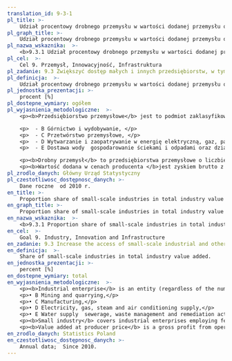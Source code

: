 ```yaml
---
translation_id: 9-3-1
pl_title: >-
    Udział procentowy drobnego przemysłu w wartości dodanej przemysłu ogółem
pl_graph_title: >-
    Udział procentowy drobnego przemysłu w wartości dodanej przemysłu ogółem
pl_nazwa_wskaznika:  >-
    <b>9.3.1 Udział procentowy drobnego przemysłu w wartości dodanej przemysłu ogółem</b>
pl_cel:  >-
    Cel 9. Przemysł, Innowacyjność, Infrastruktura
pl_zadanie: 9.3 Zwiększyć dostęp małych i innych przedsiębiorstw, w tym przemysłowych, w szczególności w krajach rozwijających się, do usług finansowych i przystępnych kredytów oraz włączyć je w łańcuchy wartości i zapewnić udział w rynku.
pl_definicja:  >-
    Udział procentowy drobnego przemysłu w wartości dodanej przemysłu ogółem.
pl_jednostka_prezentacji: >-
    procent [%]
pl_dostepne_wymiary: ogółem
pl_wyjasnienia_metodologiczne:  >-
    <p><b>Przedsiębiorstwo przemysłowe</b> jest to podmiot zaklasyfikowany (niezależnie od liczby pracujących w nim osób) do następujących sekcji według Polskiej Klasyfikacji Działalności: </p>

    <p>  - B Górnictwo i wydobywanie, </p>
    <p>  - C Przetwórstwo przemysłowe, </p>
    <p>  - D Wytwarzanie i zaopatrywanie w energię elektryczną, gaz, parę wodną, gorącą wodę i powietrze do układów klimatyzacyjnych, </p>
    <p>  - E Dostawa wody  gospodarowanie ściekami i odpadami oraz działalność związana z rekultywacją. </p>

    <p><b>Drobny przemysł</b> to przedsiębiorstwa przemysłowe o liczbie pracujących poniżej 10 osób.</p>
    <p><b>Wartość dodana w cenach producenta </b>jest zyskiem brutto z działalności operacyjnej po uwzględnieniu dotacji operacyjnych oraz podatków pośrednich. Można ją obliczyć na podstawie obrotu powiększonego o produkcję skapitalizowaną, powiększonego o pozostałe zyski z działalności operacyjnej, powiększonego lub pomniejszonego o zmiany stanu zapasów, pomniejszonego o zakupy towarów i usług, pomniejszonego o inne podatki nakładane na produkty, które są związane z obrotem, ale nie podlegają odliczeniu, pomniejszonego o cła i podatki związane z produkcją.</p>
pl_zrodlo_danych: Główny Urząd Statystyczny
pl_czestotliwosc_dostępnosc_danych: >-
    Dane roczne  od 2010 r.
en_title: >-
    Proportion share of small-scale industries in total industry value added
en_graph_title: >-
    Proportion share of small-scale industries in total industry value added
en_nazwa_wskaznika:  >-
    <b>9.3.1 Proportion share of small-scale industries in total industry value added</b>
en_cel:  >-
    Goal 9. Industry, Innovation and Infrastructure
en_zadanie: 9.3 Increase the access of small-scale industrial and other enterprises, in particular in developing countries, to financial services, including affordable credit, and their integration into value chains and markets
en_definicja:  >-
    Share of small-scale industries in total industry value added.
en_jednostka_prezentacji: >-
    percent [%]
en_dostepne_wymiary: total
en_wyjasnienia_metodologiczne:  >-
    <p><b>Industrial enterprise</b> is an entity (regardless of the number of persons employed in it) classified into the following NACE Rev. 2 sections:</p>
    <p>• B Mining and quarrying,</p>
    <p>• C Manufacturing,</p>
    <p>• D Electricity, gas, steam and air conditioning supply,</p>
    <p>• E Water supply  sewerage, waste management and remediation activities.</p>
    <p><b>Small industry</b> covers industrial enterprises employing fewer than 10 persons.</p>
    <p><b>Value added at producer price</b> is a gross profit from operating activity including operating subsidies and indirect taxes. Its calculation is based on the turnover plus capitalised production, plus other profits from operating activity, plus or minus change in stocks, minus purchase of goods and services, minus taxes on products that are related to the turnover, but are not deductible, minus duty and taxes related to production.</p>
en_zrodlo_danych: Statistics Poland
en_czestotliwosc_dostępnosc_danych: >-
    Annual data;  Since 2010.
---
```

